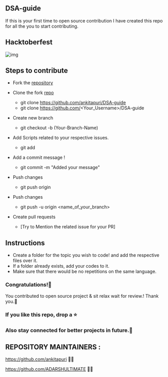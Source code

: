 ## DSA-guide
If this is your first time to open source contribution I have created this repo for all the you to start contributing.

## Hacktoberfest 
![img](https://embed-fastly.wistia.com/deliveries/49bd387c40e2c5aada92abdf973bc46d.webp?image_crop_resized=960x540)

## Steps to contribute
-  Fork the [repository](https://github.com/ankitapuri/DSA-guide)
  -  Clone the fork [repo](https://github.com/ankitapuri/DSA-guide)
      - git clone https://github.com/ankitapuri/DSA-guide
      - git clone https://github.com/<Your_Username>/DSA-guide
  -  Create new branch 
     - git checkout -b (Your-Branch-Name)

 -  Add Scripts related to your respective issues.
     - git add <your-contribution>
  
   -  Add a commit message !
      - git commit -m "Added your message"
  - Push changes
    - git push origin
  
  - Push changes
    -  git push -u origin <name_of_your_branch>  
   - Create pull requests
     - [Try to Mention the related issue for your PR]

## Instructions 
- Create a folder for the topic you wish to code! and add the respective files over it.
- If a folder already exists, add your codes to it.
- Make sure that there would be no repetitions on the same language.


### Congratulations!🎇
You contributed to open source project & sit relax wait for review.!
 Thank you.🤝

### If you like this repo, drop a ⭐

### Also stay connected for better projects in future.💫


## REPOSITORY MAINTAINERS : 
https://github.com/ankitapuri  👩‍💻  

https://github.com/ADARSHULTIMATE 👨‍💻
